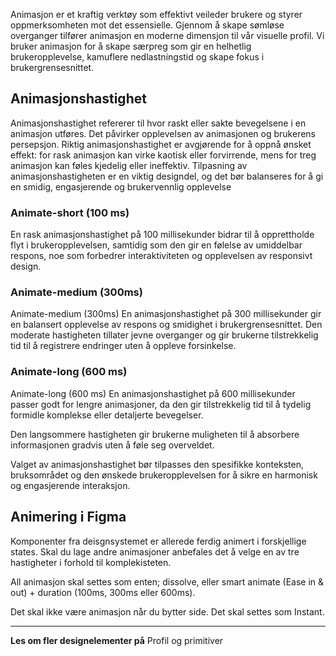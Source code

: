 <PageHeader title="Animasjoner" imagePath="Animasjoner" ></PageHeader>

Animasjon er et kraftig verktøy som effektivt veileder brukere og styrer oppmerksomheten mot det essensielle. Gjennom å skape sømløse overganger tilfører animasjon en moderne dimensjon til vår visuelle profil. Vi bruker animasjon for å skape særpreg som gir en helhetlig brukeropplevelse, kamuflere nedlastningstid og skape fokus i brukergrensesnittet.

## Animasjonshastighet

Animasjonshastighet refererer til hvor raskt eller sakte bevegelsene i en animasjon utføres. Det påvirker opplevelsen av animasjonen og brukerens persepsjon. Riktig animasjonshastighet er avgjørende for å oppnå ønsket effekt: for rask animasjon kan virke kaotisk eller forvirrende, mens for treg animasjon kan føles kjedelig eller ineffektiv. Tilpasning av animasjonshastigheten er en viktig designdel, og det bør balanseres for å gi en smidig, engasjerende og brukervennlig opplevelse

### Animate-short (100 ms)

En rask animasjonshastighet på 100 millisekunder bidrar til å opprettholde flyt i brukeropplevelsen, samtidig som den gir en følelse av umiddelbar respons, noe som forbedrer interaktiviteten og opplevelsen av responsivt design.

### Animate-medium (300ms)

Animate-medium (300ms)
En animasjonshastighet på 300 millisekunder gir en balansert opplevelse av respons og smidighet i brukergrensesnittet. Den moderate hastigheten tillater jevne overganger og gir brukerne tilstrekkelig tid til å registrere endringer uten å oppleve forsinkelse.

### Animate-long (600 ms)

Animate-long (600 ms)
En animasjonshastighet på 600 millisekunder passer godt for lengre animasjoner, da den gir tilstrekkelig tid til å tydelig formidle komplekse eller detaljerte bevegelser.

Den langsommere hastigheten gir brukerne muligheten til å absorbere informasjonen gradvis uten å føle seg overveldet.

Valget av animasjonshastighet bør tilpasses den spesifikke konteksten, bruksområdet og den ønskede brukeropplevelsen for å sikre en harmonisk og engasjerende interaksjon.

## Animering i Figma

Komponenter fra deisgnsystemet er allerede ferdig animert i forskjellige states. Skal du lage andre animasjoner anbefales det å velge en av tre hastigheter i forhold til komplekisteten.

All animasjon skal settes som enten; dissolve, eller smart animate (Ease in & out) + duration (100ms, 300ms eller 600ms).

<nve-alert open>
  <nve-icon slot="icon" name="info"></nve-icon>
    Det skal ikke være animasjon når du bytter side. Det skal settes som Instant.

</nve-alert>

<hr>

**Les om fler designelementer på**
<nve-button variant="neutral" href="https://nve.frontify.com/document/397706#/introduksjon/designsystem"><nve-icon name="open_in_new" slot="suffix"></nve-icon>Profil og primitiver</nve-button>
